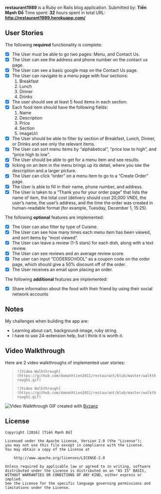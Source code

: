 **restaurant1989** is a Ruby on Rails blog application.
Submitted by: **Tiến Mạnh Đỗ**
Time spent: **32** hours spent in total
URL: **http://restaurant1989.herokuapp.com/**
## User Stories
The following **required** functionality is complete:
* [x] The User must be able to go two pages: Menu, and Contact Us.
* [x] The User can see the address and phone number on the contact us page.
* [x] The User can see a basic google map on the Contact Us page.
* [x] The User can navigate to a menu page with four sections:
    1. Breakfast
    2. Lunch
    3. Dinner
    4. Drinks
* [x] The user should see at least 5 food items in each section.
* [x] Each food item should have the following fields:
    1. Name
    2. Description
    3. Price
    4. Section
    5. imageUrl
* [x] The User should be able to filter by section of Breakfast, Lunch, Dinner, or Drinks and see only the relevant items.
* [x] The User can sort menu items by “alphabetical”, “price low to high”, and “price high to low”.
* [x] The User should be able to get for a menu item and see results.
* [x] licking on an item in the menu brings up its detail, where you see the description and a larger picture.
* [x] The User can click “order” on a menu item to go to a “Create Order” page.
* [x] The User is able to fill in their name, phone number, and address.
* [x] The User is taken to a “Thank you for your order page” that lists the name of item, the total cost (delivery should cost 20,000 VND), the user’s name, the user’s address, and the time the order was created in human-readable format (for example, Tuesday, December 1, 15:25).

The following **optional** features are implemented:
* [x] The User can also filter by type of Cuisine.
* [x] The User can see how many times each menu item has been viewed, and sort items by “most viewed”.
* [x] The User can leave a review (1-5 stars) for each dish, along with a text review.
* [x] The User can see reviews and an average review score.
* [x] The user can input “CODERSCHOOL” as a coupon code on the order page, which should give a 50% discount off of the order.
* [x] The User receives an email upon placing an order.

The following **additional** features are implemented:
* [x] Share information about the food with their friend by using their social network accounts

## Notes
My challenges when building the app are:
* Learning about cart, background-image, ruby string.
* I have to use 24-extension help, but I think it is worth it.

## Video Walkthrough

Here are 2 video walkthroughs of implemented user stories:
> `![Video Walkthrough](https://github.com/domanhtien2011/restaurant/blob/master/walkthrough1.gif)`
>
> `![Video Walkthrough](https://github.com/domanhtien2011/restaurant/blob/master/walkthrough2.gif)`
>
![Video Walkthrough]()
GIF created with [Byzanz](https://github.com/GNOME/byzanz)

## License

    Copyright [2016] [Tiến Mạnh Đỗ]

    Licensed under the Apache License, Version 2.0 (the "License");
    you may not use this file except in compliance with the License.
    You may obtain a copy of the License at

        http://www.apache.org/licenses/LICENSE-2.0

    Unless required by applicable law or agreed to in writing, software
    distributed under the License is distributed on an "AS IS" BASIS,
    WITHOUT WARRANTIES OR CONDITIONS OF ANY KIND, either express or implied.
    See the License for the specific language governing permissions and
    limitations under the License.
